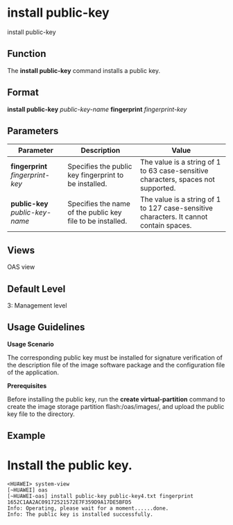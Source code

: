 install public-key
==================

install public-key

Function
--------



The **install public-key** command installs a public key.




Format
------

**install public-key** *public-key-name* **fingerprint** *fingerprint-key*


Parameters
----------

| Parameter | Description | Value |
| --- | --- | --- |
| **fingerprint** *fingerprint-key* | Specifies the public key fingerprint to be installed. | The value is a string of 1 to 63 case-sensitive characters, spaces not supported. |
| **public-key** *public-key-name* | Specifies the name of the public key file to be installed. | The value is a string of 1 to 127 case-sensitive characters. It cannot contain spaces. |



Views
-----

OAS view


Default Level
-------------

3: Management level


Usage Guidelines
----------------

**Usage Scenario**

The corresponding public key must be installed for signature verification of the description file of the image software package and the configuration file of the application.

**Prerequisites**

Before installing the public key, run the **create virtual-partition** command to create the image storage partition flash:/oas/images/, and upload the public key file to the directory.


Example
-------

# Install the public key.
```
<HUAWEI> system-view
[~HUAWEI] oas
[~HUAWEI-oas] install public-key public-key4.txt fingerprint 1652C1AA2AC09172521572E7F359D9A17DE5BFD5
Info: Operating, please wait for a moment......done.
Info: The public key is installed successfully.

```